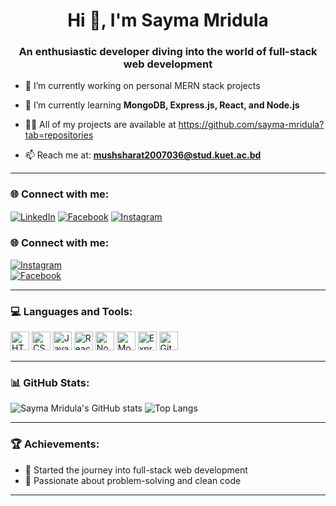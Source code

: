 <h1 align="center">Hi 👋, I'm Sayma Mridula</h1>
<h3 align="center">An enthusiastic developer diving into the world of full-stack web development</h3>

- 🔭 I’m currently working on personal MERN stack projects
  
- 🌱 I’m currently learning **MongoDB, Express.js, React, and Node.js**
  
- 👩‍💻 All of my projects are available at https://github.com/sayma-mridula?tab=repositories
   
- 📫 Reach me at: **mushsharat2007036@stud.kuet.ac.bd** 
  

---


### 🌐 Connect with me:
<p align="left">
  <a href="https://linkedin.com/in/your-link" target="blank"><img align="center" src="https://img.shields.io/badge/-LinkedIn-0A66C2?style=for-the-badge&logo=linkedin&logoColor=white" alt="LinkedIn" /></a>
  <a href="https://facebook.com/your-profile" target="blank"><img align="center" src="https://img.shields.io/badge/-Facebook-1877F2?style=for-the-badge&logo=facebook&logoColor=white" alt="Facebook" /></a>
  <a href="https://instagram.com/your-instagram" target="blank"><img align="center" src="https://img.shields.io/badge/-Instagram-E4405F?style=for-the-badge&logo=instagram&logoColor=white" alt="Instagram" /></a>
</p>

### 🌐 Connect with me:
[![Instagram](https://img.shields.io/badge/-Instagram-E4405F?style=for-the-badge&logo=instagram&logoColor=white)](https://instagram.com/mridula_sayma?igsh=MWFiNTRuanlqMm8ybA==)  
[![Facebook](https://img.shields.io/badge/-Facebook-1877F2?style=for-the-badge&logo=facebook&logoColor=white)](https://facebook.com/sayma.mushsharat)


---

### 💻 Languages and Tools:
<p align="left">
  <img src="https://cdn.jsdelivr.net/gh/devicons/devicon/icons/html5/html5-original.svg" height="30" alt="HTML" />
  <img src="https://cdn.jsdelivr.net/gh/devicons/devicon/icons/css3/css3-original.svg" height="30" alt="CSS" />
  <img src="https://cdn.jsdelivr.net/gh/devicons/devicon/icons/javascript/javascript-original.svg" height="30" alt="JavaScript" />
  <img src="https://cdn.jsdelivr.net/gh/devicons/devicon/icons/react/react-original.svg" height="30" alt="React" />
  <img src="https://cdn.jsdelivr.net/gh/devicons/devicon/icons/nodejs/nodejs-original.svg" height="30" alt="NodeJS" />
  <img src="https://cdn.jsdelivr.net/gh/devicons/devicon/icons/mongodb/mongodb-original.svg" height="30" alt="MongoDB" />
  <img src="https://cdn.jsdelivr.net/gh/devicons/devicon/icons/express/express-original.svg" height="30" alt="ExpressJS" />
  <img src="https://cdn.jsdelivr.net/gh/devicons/devicon/icons/github/github-original.svg" height="30" alt="GitHub" />
</p>

---

### 📊 GitHub Stats:
![Sayma Mridula's GitHub stats](https://github-readme-stats.vercel.app/api?username=sayma-mridula&show_icons=true&theme=tokyonight)
![Top Langs](https://github-readme-stats.vercel.app/api/top-langs/?username=sayma-mridula&layout=compact&theme=tokyonight)

---

### 🏆 Achievements:
- 🚀 Started the journey into full-stack web development
- 🌟 Passionate about problem-solving and clean code

---


<!--
**sayma-mridula/sayma-mridula** is a ✨ _special_ ✨ repository because its `README.md` (this file) appears on your GitHub profile.

Here are some ideas to get you started:

- 🔭 I’m currently working on ...
- 🌱 I’m currently learning ...
- 👯 I’m looking to collaborate on ...
- 🤔 I’m looking for help with ...
- 💬 Ask me about ...
- 📫 How to reach me: ...
- 😄 Pronouns: ...
- ⚡ Fun fact: ...
-->
